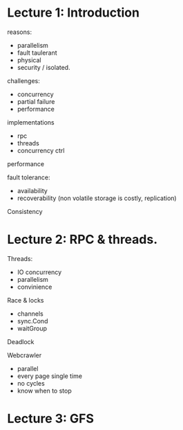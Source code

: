 # Lecture 1: Introduction
reasons:
 - parallelism
 - fault taulerant
 - physical 
 - security / isolated.

challenges: 
 - concurrency
 - partial failure
 - performance

implementations
 - rpc
 - threads
 - concurrency ctrl

 performance

 fault tolerance:
 - availability
 - recoverability (non volatile storage is costly, replication)

 Consistency


# Lecture 2: RPC & threads.

Threads:
 - IO concurrency
 - parallelism
 - convinience

Race & locks
 - channels
 - sync.Cond
 - waitGroup

Deadlock

Webcrawler
 - parallel
 - every page single time
 - no cycles
 - know when to stop

# Lecture 3: GFS
